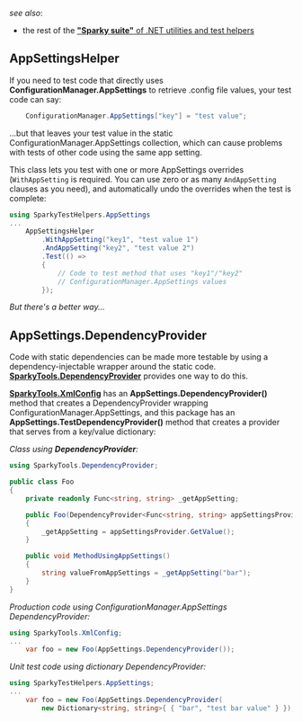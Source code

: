 _see also_: 
* the rest of the [**"Sparky suite"** of .NET utilities and test helpers](https://www.nuget.org/profiles/BrianSchroer)

## AppSettingsHelper

If you need to test code that directly uses **ConfigurationManager.AppSettings** to retrieve .config file values, your test code can say:

```csharp
    ConfigurationManager.AppSettings["key"] = "test value";
```
...but that leaves your test value in the static ConfigurationManager.AppSettings collection, which can cause problems with tests of other code using the same app setting.

This class lets you test with one or more AppSettings overrides (```WithAppSetting``` is required. You can use zero or as many ```AndAppSetting``` clauses as you need), and automatically undo the overrides when the test is complete:

```csharp
using SparkyTestHelpers.AppSettings
...
    AppSettingsHelper
        .WithAppSetting("key1", "test value 1")
        .AndAppSetting("key2", "test value 2")
        .Test(() =>
        {
            // Code to test method that uses "key1"/"key2" 
            // ConfigurationManager.AppSettings values
        });
```

*But there's a better way...*

## AppSettings.DependencyProvider

Code with static dependencies can be made more testable by using a dependency-injectable wrapper around the static code. [**SparkyTools.DependencyProvider**](https://www.nuget.org/packages/SparkyTools.DependencyProvider/) provides one way to do this.

[**SparkyTools.XmlConfig**](https://www.nuget.org/packages/SparkyTools.XmlConfig/) has an **AppSettings.DependencyProvider()** method that creates a DependencyProvider wrapping ConfigurationManager.AppSettings, and this package has an **AppSettings.TestDependencyProvider()** method that creates a provider that serves from a key/value dictionary:

*Class using **DependencyProvider**:*
```csharp
using SparkyTools.DependencyProvider;

public class Foo
{
    private readonly Func<string, string> _getAppSetting;

    public Foo(DependencyProvider<Func<string, string> appSettingsProvider)
    {
        _getAppSetting = appSettingsProvider.GetValue();
    }

    public void MethodUsingAppSettings()
    {
        string valueFromAppSettings = _getAppSetting("bar");
    }
}
```
*Production code using ConfigurationManager.AppSettings DependencyProvider:*
```csharp
using SparkyTools.XmlConfig;
...
    var foo = new Foo(AppSettings.DependencyProvider());
```
*Unit test code using dictionary DependencyProvider:*
```csharp
using SparkyTestHelpers.AppSettings;
...
    var foo = new Foo(AppSettings.DependencyProvider(
        new Dictionary<string, string>{ { "bar", "test bar value" } });
```

